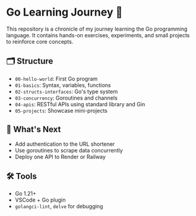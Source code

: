# Go Learning Journey 🧠

This repository is a chronicle of my journey learning the Go programming language. It contains hands-on exercises, experiments, and small projects to reinforce core concepts.

## 🗂️ Structure

- `00-hello-world`: First Go program
- `01-basics`: Syntax, variables, functions
- `02-structs-interfaces`: Go's type system
- `03-concurrency`: Goroutines and channels
- `04-apis`: RESTful APIs using standard library and Gin
- `05-projects`: Showcase mini-projects

## 🧪 What's Next

- Add authentication to the URL shortener
- Use goroutines to scrape data concurrently
- Deploy one API to Render or Railway

## 🛠 Tools

- Go 1.21+
- VSCode + Go plugin
- `golangci-lint`, `delve` for debugging
